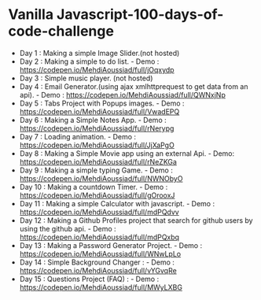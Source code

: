 # Vanilla Javascript-100-days-of-code-challenge
 - Day 1 : Making a simple Image Slider.(not hosted)
 - Day 2 : Making a simple to do list. - Demo : https://codepen.io/MehdiAoussiad/full/jOqxydp
 - Day 3 : Simple music player. (not hosted)
 - Day 4 : Email Generator.(using ajax xmlhttprequest to get data from an api). - Demo : https://codepen.io/MehdiAoussiad/full/QWNxjNp
 - Day 5 : Tabs Project with Popups images. - Demo : https://codepen.io/MehdiAoussiad/full/VwadEPQ
 - Day 6 : Making a Simple Notes App. - Demo : https://codepen.io/MehdiAoussiad/full/rNerypg
 - Day 7 : Loading animation. - Demo : https://codepen.io/MehdiAoussiad/full/JjXaPgO
 - Day 8 : Making a Simple Movie app using an external Api. - Demo: https://codepen.io/MehdiAoussiad/full/rNeZKGa
 - Day 9 : Making a simple typing Game. - Demo : https://codepen.io/MehdiAoussiad/full/NWNObyO
 - Day 10 : Making a countdown Timer. - Demo : https://codepen.io/MehdiAoussiad/full/gOrooxJ
 - Day 11 : Making a simple Calculator with javascript. - Demo :  https://codepen.io/MehdiAoussiad/full/mdPQdvv
 - Day 12 : Making a Github Profiles project that search for github users by using the github api. - Demo : https://codepen.io/MehdiAoussiad/full/mdPQxbq
 - Day 13 : Making a Password Generator Project. - Demo : https://codepen.io/MehdiAoussiad/full/WNwLpLo
 - Day 14 : Simple Background Changer : - Demo : https://codepen.io/MehdiAoussiad/full/vYGvqRe
 - Day 15 : Questions Project (FAQ) : - Demo : https://codepen.io/MehdiAoussiad/full/MWyLXBG
